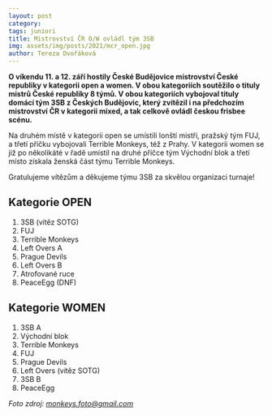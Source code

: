 ```yaml
---
layout: post
category:
tags: juniori
title: Mistrovství ČR O/W ovládl tým 3SB
img: assets/img/posts/2021/mcr_open.jpg
author: Tereza Dvořáková
---
```


**O víkendu 11. a 12. září hostily České Budějovice mistrovství České republiky v kategorii open a women. V obou kategoriích soutěžilo o tituly mistrů České republiky 8 týmů. V obou kategoriích vybojoval tituly domácí tým 3SB z Českých Budějovic, který zvítězil i na předchozím mistrovství ČR v kategorii mixed, a tak celkově ovládl českou frisbee scénu.**

Na druhém místě v kategorii open se umístili lonští mistři, pražský tým FUJ, a třetí příčku vybojovali Terrible Monkeys, též z Prahy. V kategorii women se již po několikáté v řadě umístil na druhé příčce tým Východní blok a třetí místo získala ženská část týmu Terrible Monkeys.

Gratulujeme vítězům a děkujeme týmu 3SB za skvělou organizaci turnaje!

## Kategorie OPEN

1. 3SB (vítěz SOTG)
2. FUJ
3. Terrible Monkeys
4. Left Overs A
5. Prague Devils
6. Left Overs B
7. Atrofované ruce
8. PeaceEgg (DNF)

## Kategorie WOMEN

1. 3SB A
2. Východní blok
3. Terrible Monkeys
4. FUJ
5. Prague Devils
6. Left Overs (vítěz SOTG)
7. 3SB B
8. PeaceEgg

*Foto zdroj: [monkeys.foto@gmail.com](https://drive.google.com/drive/folders/1vgDUDTMV56EEdPcmw4599EPd-ETMuxQ3)*